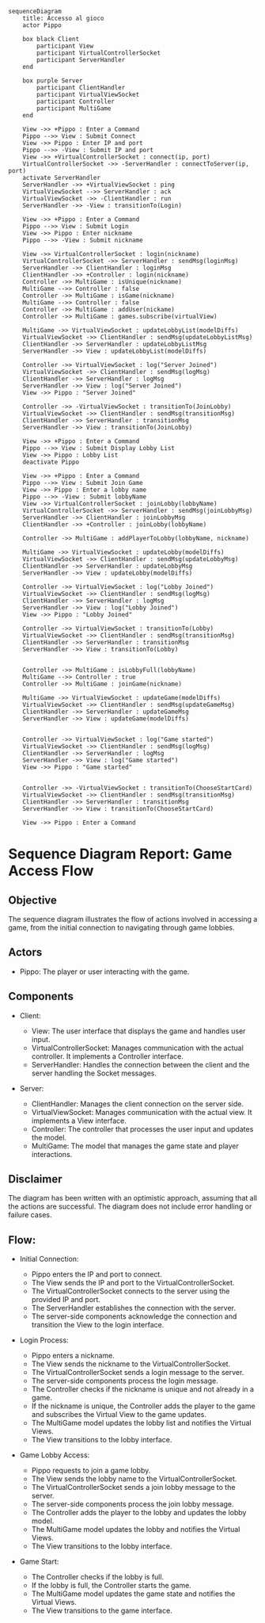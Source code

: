 ```mermaid
sequenceDiagram
    title: Accesso al gioco
    actor Pippo

    box black Client
        participant View
        participant VirtualControllerSocket
        participant ServerHandler
    end

    box purple Server
        participant ClientHandler
        participant VirtualViewSocket
        participant Controller
        participant MultiGame
    end

    View ->> +Pippo : Enter a Command
    Pippo -->> View : Submit Connect
    View ->> Pippo : Enter IP and port
    Pippo -->> -View : Submit IP and port
    View ->> +VirtualControllerSocket : connect(ip, port)
    VirtualControllerSocket ->> -ServerHandler : connectToServer(ip, port)
    activate ServerHandler
    ServerHandler ->> +VirtualViewSocket : ping
    VirtualViewSocket -->> ServerHandler : ack
    VirtualViewSocket ->> -ClientHandler : run
    ServerHandler ->> -View : transitionTo(Login)

    View ->> +Pippo : Enter a Command
    Pippo -->> View : Submit Login
    View ->> Pippo : Enter nickname
    Pippo -->> -View : Submit nickname

    View ->> VirtualControllerSocket : login(nickname)
    VirtualControllerSocket ->> ServerHandler : sendMsg(loginMsg)
    ServerHandler ->> ClientHandler : loginMsg
    ClientHandler ->> +Controller : login(nickname)
    Controller ->> MultiGame : isUnique(nickname)
    MultiGame -->> Controller : false
    Controller ->> MultiGame : isGame(nickname)
    MultiGame -->> Controller : false
    Controller ->> MultiGame : addUser(nickame)
    Controller ->> MultiGame : games.subscribe(virtualView)

    MultiGame ->> VirtualViewSocket : updateLobbyList(modelDiffs)
    VirtualViewSocket ->> ClientHandler : sendMsg(updateLobbyListMsg)
    ClientHandler ->> ServerHandler : updateLobbyListMsg
    ServerHandler ->> View : updateLobbyList(modelDiffs)

    Controller ->> VirtualViewSocket : log("Server Joined")
    VirtualViewSocket ->> ClientHandler : sendMsg(logMsg)
    ClientHandler ->> ServerHandler : logMsg
    ServerHandler ->> View : log("Server Joined")
    View ->> Pippo : "Server Joined"

    Controller ->> -VirtualViewSocket : transitionTo(JoinLobby)
    VirtualViewSocket ->> ClientHandler : sendMsg(transitionMsg)
    ClientHandler ->> ServerHandler : transitionMsg
    ServerHandler ->> View : transitionTo(JoinLobby)

    View ->> +Pippo : Enter a Command
    Pippo -->> View : Submit Display Lobby List
    View ->> Pippo : Lobby List
    deactivate Pippo

    View ->> +Pippo : Enter a Command
    Pippo -->> View : Submit Join Game
    View ->> Pippo : Enter a lobby name
    Pippo -->> -View : Submit lobbyName
    View ->> VirtualControllerSocket : joinLobby(lobbyName)
    VirtualControllerSocket ->> ServerHandler : sendMsg(joinLobbyMsg)
    ServerHandler ->> ClientHandler : joinLobbyMsg
    ClientHandler ->> +Controller : joinLobby(lobbyName)

    Controller ->> MultiGame : addPlayerToLobby(lobbyName, nickname)

    MultiGame ->> VirtualViewSocket : updateLobby(modelDiffs)
    VirtualViewSocket ->> ClientHandler : sendMsg(updateLobbyMsg)
    ClientHandler ->> ServerHandler : updateLobbyMsg
    ServerHandler ->> View : updateLobby(modelDiffs)

    Controller ->> VirtualViewSocket : log("Lobby Joined")
    VirtualViewSocket ->> ClientHandler : sendMsg(logMsg)
    ClientHandler ->> ServerHandler : logMsg
    ServerHandler ->> View : log("Lobby Joined")
    View ->> Pippo : "Lobby Joined"

    Controller ->> VirtualViewSocket : transitionTo(Lobby)
    VirtualViewSocket ->> ClientHandler : sendMsg(transitionMsg)
    ClientHandler ->> ServerHandler : transitionMsg
    ServerHandler ->> View : transitionTo(Lobby)


    Controller ->> MultiGame : isLobbyFull(lobbyName)
    MultiGame -->> Controller : true
    Controller ->> MultiGame : joinGame(nickname)

    MultiGame ->> VirtualViewSocket : updateGame(modelDiffs)
    VirtualViewSocket ->> ClientHandler : sendMsg(updateGameMsg)
    ClientHandler ->> ServerHandler : updateGameMsg
    ServerHandler ->> View : updateGame(modelDiffs)


    Controller ->> VirtualViewSocket : log("Game started")
    VirtualViewSocket ->> ClientHandler : sendMsg(logMsg)
    ClientHandler ->> ServerHandler : logMsg
    ServerHandler ->> View : log("Game started")
    View ->> Pippo : "Game started"


    Controller ->> -VirtualViewSocket : transitionTo(ChooseStartCard)
    VirtualViewSocket ->> ClientHandler : sendMsg(transitionMsg)
    ClientHandler ->> ServerHandler : transitionMsg
    ServerHandler ->> View : transitionTo(ChooseStartCard)

    View ->> Pippo : Enter a Command
```

# Sequence Diagram Report: Game Access Flow

## Objective

The sequence diagram illustrates the flow of actions involved in accessing a game, from the initial connection to navigating through game lobbies.

## Actors

- Pippo: The player or user interacting with the game.

## Components

- Client:

  - View: The user interface that displays the game and handles user input.
  - VirtualControllerSocket: Manages communication with the actual controller. It implements a Controller interface.
  - ServerHandler: Handles the connection between the client and the server handling the Socket messages.

- Server:

  - ClientHandler: Manages the client connection on the server side.
  - VirtualViewSocket: Manages communication with the actual view. It implements a View interface.
  - Controller: The controller that processes the user input and updates the model.
  - MultiGame: The model that manages the game state and player interactions.

## Disclaimer

The diagram has been written with an optimistic approach, assuming that all the actions are successful. The diagram does not include error handling or failure cases.

## Flow:

- Initial Connection:

  - Pippo enters the IP and port to connect.
  - The View sends the IP and port to the VirtualControllerSocket.
  - The VirtualControllerSocket connects to the server using the provided IP and port.
  - The ServerHandler establishes the connection with the server.
  - The server-side components acknowledge the connection and transition the View to the login interface.

- Login Process:

  - Pippo enters a nickname.
  - The View sends the nickname to the VirtualControllerSocket.
  - The VirtualControllerSocket sends a login message to the server.
  - The server-side components process the login message.
  - The Controller checks if the nickname is unique and not already in a game.
  - If the nickname is unique, the Controller adds the player to the game and subscribes the Virtual View to the game updates.
  - The MultiGame model updates the lobby list and notifies the Virtual Views.
  - The View transitions to the lobby interface.

- Game Lobby Access:

  - Pippo requests to join a game lobby.
  - The View sends the lobby name to the VirtualControllerSocket.
  - The VirtualControllerSocket sends a join lobby message to the server.
  - The server-side components process the join lobby message.
  - The Controller adds the player to the lobby and updates the lobby model.
  - The MultiGame model updates the lobby and notifies the Virtual Views.
  - The View transitions to the lobby interface.

- Game Start:

  - The Controller checks if the lobby is full.
  - If the lobby is full, the Controller starts the game.
  - The MultiGame model updates the game state and notifies the Virtual Views.
  - The View transitions to the game interface.
